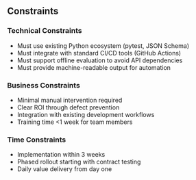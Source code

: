 ## Constraints


### Technical Constraints
- Must use existing Python ecosystem (pytest, JSON Schema)
- Must integrate with standard CI/CD tools (GitHub Actions)
- Must support offline evaluation to avoid API dependencies
- Must provide machine-readable output for automation

### Business Constraints
- Minimal manual intervention required
- Clear ROI through defect prevention
- Integration with existing development workflows
- Training time <1 week for team members

### Time Constraints
- Implementation within 3 weeks
- Phased rollout starting with contract testing
- Daily value delivery from day one

